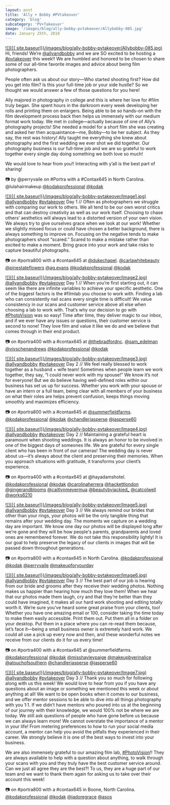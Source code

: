 ```yaml
---
layout: post
title: 'Ally + Bobby #PVtakeover'
category: 'blog'
subcategory: 'PV+Takeover'
image: '/images/blog/ally-bobby-pvtakeover/Allybobby-085.jpg'
date: January 25th, 2018
---
```


[![]({{ site.baseurl}}/images/blog/ally-bobby-pvtakeover/Allybobby-085.jpg)](http://allyandbobby.com/) 
Hi, friends! We’re [@allyandbobby](http://allyandbobby.com/) and we are SO excited to be hosting a [#pvtakeover](http://www.instagram.com/explore/tags/allyandbobbysvision/) this week!! We are humbled and honored to be chosen to share some of our all-time favorite images and advice about being film photographers. 

People often ask us about our story—Who started shooting first? How did you get into film? Is this your full-time job or your side hustle? So we thought we would answer a few of those questions for you here!

Ally majored in photography in college and this is where her love for #film truly began. She spent hours in the darkroom every week developing her rolls and printing them on enlargers. Being able to be so hands-on with the film development process back then helps us immensely with our medium format work today. We met in college—actually because of one of Ally’s photography projects! She needed a model for a short film she was creating and asked her then acquaintance—me, Bobby—to be her subject. As they say, the rest was history! Ally taught me everything she knew about photography and the first wedding we ever shot we did together. Our photography business is our full-time job and we are so grateful to work together every single day doing something we both love so much! 

We would love to hear from you!! Interacting with y’all is the best part of sharing! 

📷 by @perryvaile on #Portra with a #Contax645 in North Carolina. @lulahairmakeup  [@kodakprofessional](http://imaging.kodakalaris.com/professional-photographers/photographers/professional-films) [@kodak](http://imaging.kodakalaris.com/professional-photographers/photographers/professional-films)


[![]({{ site.baseurl}}/images/blog/ally-bobby-pvtakeover/Image1.jpg)](http://allyandbobby.com/) 
[@allyandbobby](http://allyandbobby.com/) [#pvtakeover](http://www.instagram.com/explore/tags/allyandbobbysvision/) Day 1 // Often as photographers we struggle with comparing our work to others. We all tend to be our own worst critics and that can destroy creativity as well as our work itself. Choosing to chase others’ aesthetics will always lead to a distorted version of your own vision. We always try to give ourselves grace when we look at our work! Whether we slightly missed focus or could have chosen a better background, there is always something to improve on. Focusing on the negative tends to make photographers shoot “scared.” Scared to make a mistake rather than excited to make a moment. Bring grace into your work and take risks to capture beautiful photographs.

📷 on #portra800 with a #contax645 at [@dukechapel](http://chapel.duke.edu/). [@carlawhitebeauty](http://carlawhite.net/) [@pinestateflowers](http://www.pinestateflowers.com/) [@ag.evans](http://www.instagram.com/ag.evans/) [@kodakprofessional](http://imaging.kodakalaris.com/professional-photographers/photographers/professional-films) [@kodak](http://imaging.kodakalaris.com/professional-photographers/photographers/professional-films)


[![]({{ site.baseurl}}/images/blog/ally-bobby-pvtakeover/Image2.jpg)](http://allyandbobby.com/) 
[@allyandbobby](http://allyandbobby.com/) [#pvtakeover](http://www.instagram.com/explore/tags/allyandbobbysvision/) Day 1 // When you’re first starting out, it can seem like there are infinite variables to achieve your specific aesthetic. One of the biggest factors is the #filmlab you choose to work with. Finding a lab who can consistently nail scans every single time is difficult! We value consistency in our scans and customer service above all else when choosing a lab to work with. That’s why our decision to go with [#PhotoVision](http://photovisionprints.com) was so easy! Time after time, they deliver magic to our inbox, and if we ever have any issues or questions, their customer service is second to none! They love film and value it like we do and we believe that comes through in their end product. 

📷 on #portra400 with a #contax645 at [@thebradfordnc](http://www.thebradfordnc.com/). [@sam_edelman](http://www.samedelman.com/) [@vivschenandrews](http://www.instagram.com/vivschenandrews/) [@kodakprofessional](http://imaging.kodakalaris.com/professional-photographers/photographers/professional-films) [@kodak](http://imaging.kodakalaris.com/professional-photographers/photographers/professional-films)


[![]({{ site.baseurl}}/images/blog/ally-bobby-pvtakeover/Image3.jpg)](http://allyandbobby.com/) 
[@allyandbobby](http://allyandbobby.com/) [#pvtakeover](http://www.instagram.com/explore/tags/allyandbobbysvision/) Day 2 // We feel really blessed to work together as a husband + wife team! Sometimes when people learn we work together, they say, “I could never work with my spouse!” We know it’s not for everyone! But we do believe having well-defined roles within our business has set us up for success. Whether you work with your spouse or have an intern or a full team, being clear with all members of your business on what their roles are helps prevent confusion, keeps things moving smoothly and maximizes efficiency.

📷 on #portra800 with a #contax645 at [@summerfieldfarms](http://summerfieldfarms.com/). [@kodakprofessional](http://imaging.kodakalaris.com/professional-photographers/photographers/professional-films) [@kodak](http://imaging.kodakalaris.com/professional-photographers/photographers/professional-films) [@chandlerjasperse](http://www.instagram.com/chandlerjasperse/) [@jasperse60](http://www.instagram.com/jasperse60/)


[![]({{ site.baseurl}}/images/blog/ally-bobby-pvtakeover/Image4.jpg)](http://allyandbobby.com/) 
[@allyandbobby](http://allyandbobby.com/) [#pvtakeover](http://www.instagram.com/explore/tags/allyandbobbysvision/) Day 2 // Maintaining a grateful heart is paramount when shooting weddings. It is always an honor to be involved in one of the biggest days of someones life. We are grateful for every single client who has been in front of our cameras! The wedding day is never about us—it’s always about the client and preserving their memories. When you approach situations with gratitude, it transforms your client’s experience.

📷 on #portra400 with a #contax645 at @hayadamshotel. [@kodakprofessional](http://imaging.kodakalaris.com/professional-photographers/photographers/professional-films) [@kodak](http://imaging.kodakalaris.com/professional-photographers/photographers/professional-films) [@carolinaherrera](http://carolinaherrera.com/bridal) [@hackettlondon](http://hackett.com/) [@gingerandblooms](http://instagram.com/gingerandblooms) [@caitlynmeyermua](http://www.caitlynmeyer.com/) [@beautybyjackied_](http://www.beauty-by-jackie.com/) [@catcolwell](http://www.instagram.com/catcolwell/) [@works6210](http://www.instagram.com/works6210/)


[![]({{ site.baseurl}}/images/blog/ally-bobby-pvtakeover/Image5.jpg)](http://allyandbobby.com/) 
[@allyandbobby](http://allyandbobby.com/) [#pvtakeover](http://www.instagram.com/explore/tags/allyandbobbysvision/) Day 3 // We always remind our brides that other than your rings, your photos will be the only tangible thing that remains after your wedding day. The moments we capture on a wedding day are important. We know one day our photos will be displayed long after we’re gone and they will be how people's parents, grandparents and loved ones are remembered forever. We do not take this responsibility lightly! It is our goal to help preserve the legacy of our clients in images that will be passed down throughout generations. 

📷 on #portra800 with a #contax645 in North Carolina. [@kodakprofessional](http://imaging.kodakalaris.com/professional-photographers/photographers/professional-films) [@kodak](http://imaging.kodakalaris.com/professional-photographers/photographers/professional-films) [@perryvaile](http://www.perryvaile.com/) [@makeupforyourday](http://makeupforyourday.com/)


[![]({{ site.baseurl}}/images/blog/ally-bobby-pvtakeover/Image6.jpg)](http://allyandbobby.com/) 
[@allyandbobby](http://allyandbobby.com/) [#pvtakeover](http://www.instagram.com/explore/tags/allyandbobbysvision/) Day 3 // The best part of our job is hearing from our bride and grooms after they receive their wedding photos. Nothing makes us happier than hearing how much they love them! When we hear that our photos made them laugh, cry and that they’re better than they could have imagined, it makes all our hard work shooting and editing totally worth it. We’re sure you’ve heard some great praise from your clients, too! Whether you have one amazing email or 100, consider taking the time today to make them easily accessible. Print them out. Put them all in a folder on your desktop. Put them in a place where you can re-read them because, let’s face it—being a small business owner is extremely hard work. We could all use a pick up every now and then, and these wonderful notes we receive from our clients do it for us every time! 

📷 on #portra400 with a #contax645 at @summerfieldfarms. [@kodakprofessional](http://imaging.kodakalaris.com/professional-photographers/photographers/professional-films) [@kodak](http://imaging.kodakalaris.com/professional-photographers/photographers/professional-films) [@misshayleypaige](http://jlmcouture.com/hayley-paige) [@makeupbyerinalice](http://www.makeupbyerinalice.com/) [@atouchofsouthern](http://www.atouchofsouthernevents.com/) [@chandlerjasperse](http://www.instagram.com/chandlerjasperse/) [@jasperse60](http://www.instagram.com/jasperse60/)


[![]({{ site.baseurl}}/images/blog/ally-bobby-pvtakeover/Image7.jpg)](http://allyandbobby.com/) 
[@allyandbobby](http://allyandbobby.com/) [#pvtakeover](http://www.instagram.com/explore/tags/allyandbobbysvision/) Day 3 // Thank you so much for following along with us this week! We would love to hear from you if you have any questions about an image or something we mentioned this week or about anything at all! We want to be open books when it comes to our business, and we offer mentor sessions to be able to dive into all things photography with you 1:1. If we didn’t have mentors who poured into us at the beginning of our journey with their knowledge, we would 100% not be where we are today. We still ask questions of people who have gone before us because we can always learn more! We cannot overstate the importance of a mentor in your life! From metering preferences to how to run your social media account, a mentor can help you avoid the pitfalls they experienced in their career. We strongly believe it is one of the best ways to invest into your business.

We are also immensely grateful to our amazing film lab, [#PhotoVision](http://photovisionprints.com)!! They are always available to help with a question about anything, to walk through your scans with you and they truly have the best customer service around. Can we just all agree they are the best?! To us, they are a huge part of our team and we want to thank them again for asking us to take over their account this week! 

📷 on #portra800 with a #contax645 in Boone, North Carolina. [@kodakprofessional](http://imaging.kodakalaris.com/professional-photographers/photographers/professional-films) [@kodak](http://imaging.kodakalaris.com/professional-photographers/photographers/professional-films) [@jadoregrace](http://www.jadoregrace.com/) [@asos](http://us.asos.com/)